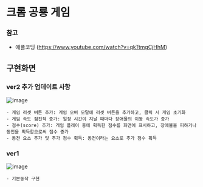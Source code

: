 # 크롬 공룡 게임

### 참고
- 애플코딩 (https://www.youtube.com/watch?v=qkTtmgCjHhM)

## 구현화면

### ver2 추가 업데이트 사항
![image](https://github.com/raheego/toy-run/assets/54056684/6aa84181-2246-4918-9a45-ecb592180dee)
```
- 게임 리셋 버튼 추가: 게임 오버 모달에 리셋 버튼을 추가하고, 클릭 시 게임 초기화
- 게임 속도 점진적 증가: 일정 시간이 지날 때마다 장애물의 이동 속도가 증가
- 점수(score) 추가: 게임 플레이 중에 획득한 점수를 화면에 표시하고, 장애물을 피하거나 동전을 획득함으로써 점수 증가
- 동전 요소 추가 및 추가 점수 획득: 동전이라는 요소로 추가 점수 획득
```

### ver1
![image](https://github.com/raheego/toy-run/assets/54056684/6aa84181-2246-4918-9a45-ecb592180dee)
```
- 기본동작 구현
```


